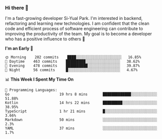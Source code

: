### Hi there 👋


I'm a fast-growing developer Si-Yual Park. I'm interested in backend, refactoring and learning new technologies. I am confident that the clean code and efficient process of software engineering can contribute to improving the productivity of the team. My goal is to become a developer who has a positive influence to others 🔭

<!--START_SECTION:waka-->
**I'm an Early 🐤** 

```text
🌞 Morning    202 commits    ████░░░░░░░░░░░░░░░░░░░░░   16.85% 
🌆 Daytime    463 commits    █████████░░░░░░░░░░░░░░░░   38.62% 
🌃 Evening    478 commits    ██████████░░░░░░░░░░░░░░░   39.87% 
🌙 Night      56 commits     █░░░░░░░░░░░░░░░░░░░░░░░░   4.67%

```


📊 **This Week I Spent My Time On** 

```text
💬 Programming Languages: 
Go                       19 hrs 8 mins       █████████████░░░░░░░░░░░░   51.88% 
Kotlin                   14 hrs 22 mins      █████████░░░░░░░░░░░░░░░░   38.95% 
TypeScript               1 hr 21 mins        █░░░░░░░░░░░░░░░░░░░░░░░░   3.66% 
Markdown                 50 mins             ░░░░░░░░░░░░░░░░░░░░░░░░░   2.3% 
YAML                     37 mins             ░░░░░░░░░░░░░░░░░░░░░░░░░   1.7%

```


<!--END_SECTION:waka-->
